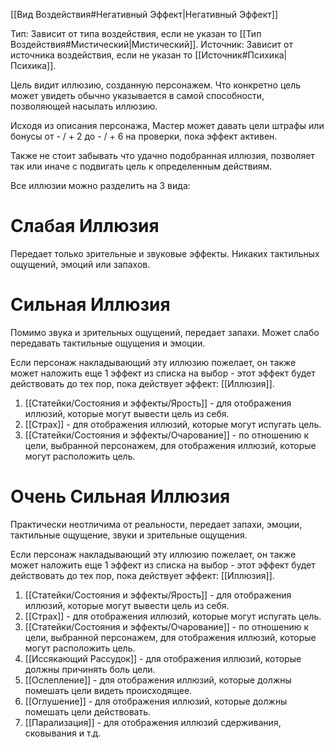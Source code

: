 [[Вид Воздействия#Негативный Эффект|Негативный Эффект]]

Тип: Зависит от типа воздействия, если не указан то [[Тип Воздействия#Мистический|Мистический]].
Источник: Зависит от источника воздействия, если не указан то [[Источник#Психика|Психика]].

Цель видит иллюзию, созданную персонажем. Что конкретно цель может увидеть обычно указывается в самой способности, позволяющей насылать иллюзию. 

Исходя из описания персонажа, Мастер может давать цели штрафы или бонусы от - / + 2 до - / + 6 на проверки, пока эффект активен. 

Также не стоит забывать что удачно подобранная иллюзия, позволяет так или иначе с подвигать цель к определенным действиям.

Все иллюзии можно разделить на 3 вида:

# Слабая Иллюзия

Передает только зрительные и звуковые эффекты. Никаких тактильных ощущений, эмоций или запахов. 

# Сильная Иллюзия

Помимо звука и зрительных ощущений, передает запахи. Может слабо передавать тактильные ощущения и эмоции. 

Если персонаж накладывающий эту иллюзию пожелает, он также может наложить еще 1 эффект из списка на выбор - этот эффект будет действовать до тех пор, пока действует эффект: [[Иллюзия]]. 

1. [[Статейки/Состояния и эффекты/Ярость]] - для отображения иллюзий, которые могут вывести цель из себя.
2. [[Страх]] - для отображения иллюзий, которые могут испугать цель. 
3. [[Статейки/Состояния и эффекты/Очарование]] - по отношению к цели, выбранной персонажем, для отображения иллюзий, которые могут расположить цель. 

# Очень Сильная Иллюзия

Практически неотличима от реальности, передает запахи, эмоции, тактильные ощущение, звуки и зрительные ощущения. 

Если персонаж накладывающий эту иллюзию пожелает, он также может наложить еще 1 эффект из списка на выбор - этот эффект будет действовать до тех пор, пока действует эффект: [[Иллюзия]]. 

1. [[Статейки/Состояния и эффекты/Ярость]] - для отображения иллюзий, которые могут вывести цель из себя.
2. [[Страх]] - для отображения иллюзий, которые могут испугать цель. 
3. [[Статейки/Состояния и эффекты/Очарование]] - по отношению к цели, выбранной персонажем, для отображения иллюзий, которые могут расположить цель.
4. [[Иссякающий Рассудок]] - для отображения иллюзий, которые должны причинять боль цели.
5. [[Ослепление]] - для отображения иллюзий, которые должны помешать цели видеть происходящее. 
6. [[Оглушение]] - для отображения иллюзий, которые должны помешать цели действовать. 
7. [[Парализация]] - для отображения иллюзий сдерживания, сковывания и т.д.